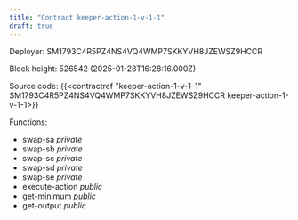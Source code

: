```yaml
---
title: "Contract keeper-action-1-v-1-1"
draft: true
---
```

Deployer: SM1793C4R5PZ4NS4VQ4WMP7SKKYVH8JZEWSZ9HCCR


 



Block height: 526542 (2025-01-28T16:28:16.000Z)

Source code: {{<contractref "keeper-action-1-v-1-1" SM1793C4R5PZ4NS4VQ4WMP7SKKYVH8JZEWSZ9HCCR keeper-action-1-v-1-1>}}

Functions:

* swap-sa _private_
* swap-sb _private_
* swap-sc _private_
* swap-sd _private_
* swap-se _private_
* execute-action _public_
* get-minimum _public_
* get-output _public_

